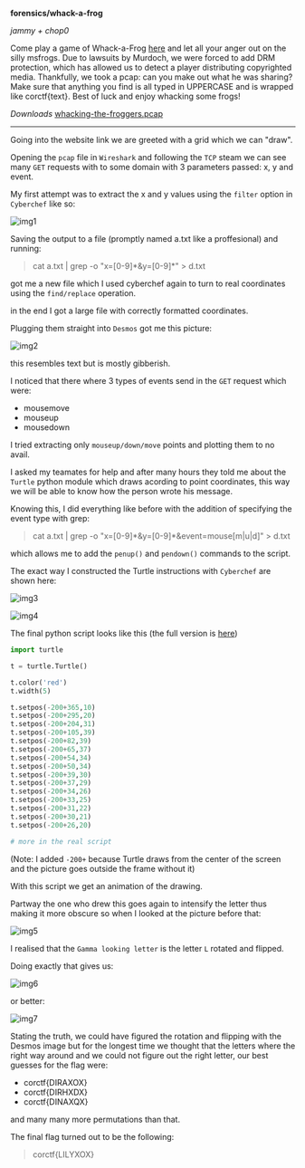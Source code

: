 **forensics/whack-a-frog** 

*jammy + chop0*

Come play a game of Whack-a-Frog [here](https://whack-a-frog.be.ax/) and let all your anger out on the silly msfrogs. Due to lawsuits by Murdoch, we were forced to add DRM protection, which has allowed us to detect a player distributing copyrighted media. Thankfully, we took a pcap: can you make out what he was sharing? Make sure that anything you find is all typed in UPPERCASE and is wrapped like corctf{text}. Best of luck and enjoy whacking some frogs!

_Downloads_ [whacking-the-froggers.pcap]()

___

Going into the website link we are greeted with a grid which we can "draw".

Opening the `pcap` file in `Wireshark` and following the `TCP` steam we can see many `GET` requests with to some domain with 3 parameters passed: x, y and event.

My first attempt was to extract the x and y values using the `filter` option in `Cyberchef` like so:

![img1](https://github.com/LeonGurin/corCTF/blob/main/whack-a-frog/img1.png)

Saving the output to a file (promptly named a.txt like a proffesional) and running:

>cat a.txt | grep -o "x=\[0-9]\*&y=\[0-9]*" > d.txt

got me a new file which I used cyberchef again to turn to real coordinates using the `find/replace` operation.

in the end I got a large file with correctly formatted coordinates.

Plugging them straight into `Desmos` got me this picture:

![img2](https://github.com/LeonGurin/corCTF/blob/main/whack-a-frog/img2.png)

this resembles text but is mostly gibberish. 

I noticed that there where 3 types of events send in the `GET` request which were:

* mousemove
* mouseup
* mousedown

I tried extracting only `mouseup/down/move` points and plotting them to no avail.

I asked my teamates for help and after many hours they told me about the `Turtle` python module which draws acording to point coordinates, this way we will be able to know how the person wrote his message.

Knowing this, I did everything like before with the addition of specifying the event type with grep:

>cat a.txt | grep -o "x=\[0-9]\*&y=\[0-9]*&event=mouse\[m|u|d]" > d.txt

which allows me to add the `penup()` and `pendown()` commands to the script.

The exact way I constructed the Turtle instructions with `Cyberchef` are shown here:

![img3](https://github.com/LeonGurin/corCTF/blob/main/whack-a-frog/img3.png)

![img4](https://github.com/LeonGurin/corCTF/blob/main/whack-a-frog/img4.png)

The final python script looks like this (the full version is [here](https://github.com/LeonGurin/corCTF/blob/main/whack-a-frog/tur.py))

```python
import turtle

t = turtle.Turtle()

t.color('red')
t.width(5)

t.setpos(-200+365,10)
t.setpos(-200+295,20)
t.setpos(-200+204,31)
t.setpos(-200+105,39)
t.setpos(-200+82,39)
t.setpos(-200+65,37)
t.setpos(-200+54,34)
t.setpos(-200+50,34)
t.setpos(-200+39,30)
t.setpos(-200+37,29)
t.setpos(-200+34,26)
t.setpos(-200+33,25)
t.setpos(-200+31,22)
t.setpos(-200+30,21)
t.setpos(-200+26,20)

# more in the real script 
```

(Note: I added `-200+` because Turtle draws from the center of the screen and the picture goes outside the frame without it)

With this script we get an animation of the drawing.

Partway the one who drew this goes again to intensify the letter thus making it more obscure so when I looked at the picture before that:

![img5](https://github.com/LeonGurin/corCTF/blob/main/whack-a-frog/img4.png)

I realised that the `Gamma looking letter` is the letter `L` rotated and flipped.

Doing exactly that gives us:

![img6](https://github.com/LeonGurin/corCTF/blob/main/whack-a-frog/img6.png)

or better:

![img7](https://github.com/LeonGurin/corCTF/blob/main/whack-a-frog/img7.png)

Stating the truth, we could have figured the rotation and flipping with the Desmos image but for the longest time we thought that the letters where the right way around and we could not figure out the right letter, our best guesses for the flag were:

 * corctf{DIRAXOX}
 * corctf{DIRHXDX}
 * corctf{DINAXQX}

and many many more permutations than that.

The final flag turned out to be the following:

>corctf{LILYXOX}